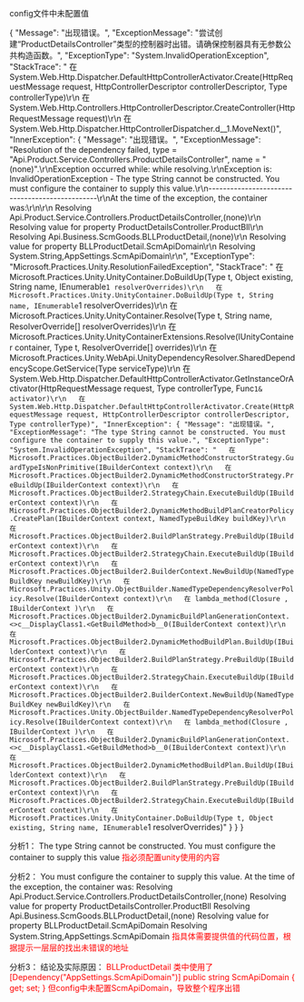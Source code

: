 config文件中未配置值

{
  "Message": "出现错误。",
  "ExceptionMessage": "尝试创建“ProductDetailsController”类型的控制器时出错。请确保控制器具有无参数公共构造函数。",
  "ExceptionType": "System.InvalidOperationException",
  "StackTrace": "   在 System.Web.Http.Dispatcher.DefaultHttpControllerActivator.Create(HttpRequestMessage request, HttpControllerDescriptor controllerDescriptor, Type controllerType)\r\n   在 System.Web.Http.Controllers.HttpControllerDescriptor.CreateController(HttpRequestMessage request)\r\n   在 System.Web.Http.Dispatcher.HttpControllerDispatcher.<SendAsync>d__1.MoveNext()",
  "InnerException": {
    "Message": "出现错误。",
    "ExceptionMessage": "Resolution of the dependency failed, type = \"Api.Product.Service.Controllers.ProductDetailsController\", name = \"(none)\".\r\nException occurred while: while resolving.\r\nException is: InvalidOperationException - The type String cannot be constructed. You must configure the container to supply this value.\r\n-----------------------------------------------\r\nAt the time of the exception, the container was:\r\n\r\n  Resolving Api.Product.Service.Controllers.ProductDetailsController,(none)\r\n  Resolving value for property ProductDetailsController.ProductBll\r\n    Resolving Api.Business.ScmGoods.BLLProductDetail,(none)\r\n    Resolving value for property BLLProductDetail.ScmApiDomain\r\n      Resolving System.String,AppSettings.ScmApiDomain\r\n",
    "ExceptionType": "Microsoft.Practices.Unity.ResolutionFailedException",
    "StackTrace": "   在 Microsoft.Practices.Unity.UnityContainer.DoBuildUp(Type t, Object existing, String name, IEnumerable`1 resolverOverrides)\r\n   在 Microsoft.Practices.Unity.UnityContainer.DoBuildUp(Type t, String name, IEnumerable`1 resolverOverrides)\r\n   在 Microsoft.Practices.Unity.UnityContainer.Resolve(Type t, String name, ResolverOverride[] resolverOverrides)\r\n   在 Microsoft.Practices.Unity.UnityContainerExtensions.Resolve(IUnityContainer container, Type t, ResolverOverride[] overrides)\r\n   在 Microsoft.Practices.Unity.WebApi.UnityDependencyResolver.SharedDependencyScope.GetService(Type serviceType)\r\n   在 System.Web.Http.Dispatcher.DefaultHttpControllerActivator.GetInstanceOrActivator(HttpRequestMessage request, Type controllerType, Func`1& activator)\r\n   在 System.Web.Http.Dispatcher.DefaultHttpControllerActivator.Create(HttpRequestMessage request, HttpControllerDescriptor controllerDescriptor, Type controllerType)",
    "InnerException": {
      "Message": "出现错误。",
      "ExceptionMessage": "The type String cannot be constructed. You must configure the container to supply this value.",
      "ExceptionType": "System.InvalidOperationException",
      "StackTrace": "   在 Microsoft.Practices.ObjectBuilder2.DynamicMethodConstructorStrategy.GuardTypeIsNonPrimitive(IBuilderContext context)\r\n   在 Microsoft.Practices.ObjectBuilder2.DynamicMethodConstructorStrategy.PreBuildUp(IBuilderContext context)\r\n   在 Microsoft.Practices.ObjectBuilder2.StrategyChain.ExecuteBuildUp(IBuilderContext context)\r\n   在 Microsoft.Practices.ObjectBuilder2.DynamicMethodBuildPlanCreatorPolicy.CreatePlan(IBuilderContext context, NamedTypeBuildKey buildKey)\r\n   在 Microsoft.Practices.ObjectBuilder2.BuildPlanStrategy.PreBuildUp(IBuilderContext context)\r\n   在 Microsoft.Practices.ObjectBuilder2.StrategyChain.ExecuteBuildUp(IBuilderContext context)\r\n   在 Microsoft.Practices.ObjectBuilder2.BuilderContext.NewBuildUp(NamedTypeBuildKey newBuildKey)\r\n   在 Microsoft.Practices.Unity.ObjectBuilder.NamedTypeDependencyResolverPolicy.Resolve(IBuilderContext context)\r\n   在 lambda_method(Closure , IBuilderContext )\r\n   在 Microsoft.Practices.ObjectBuilder2.DynamicBuildPlanGenerationContext.<>c__DisplayClass1.<GetBuildMethod>b__0(IBuilderContext context)\r\n   在 Microsoft.Practices.ObjectBuilder2.DynamicMethodBuildPlan.BuildUp(IBuilderContext context)\r\n   在 Microsoft.Practices.ObjectBuilder2.BuildPlanStrategy.PreBuildUp(IBuilderContext context)\r\n   在 Microsoft.Practices.ObjectBuilder2.StrategyChain.ExecuteBuildUp(IBuilderContext context)\r\n   在 Microsoft.Practices.ObjectBuilder2.BuilderContext.NewBuildUp(NamedTypeBuildKey newBuildKey)\r\n   在 Microsoft.Practices.Unity.ObjectBuilder.NamedTypeDependencyResolverPolicy.Resolve(IBuilderContext context)\r\n   在 lambda_method(Closure , IBuilderContext )\r\n   在 Microsoft.Practices.ObjectBuilder2.DynamicBuildPlanGenerationContext.<>c__DisplayClass1.<GetBuildMethod>b__0(IBuilderContext context)\r\n   在 Microsoft.Practices.ObjectBuilder2.DynamicMethodBuildPlan.BuildUp(IBuilderContext context)\r\n   在 Microsoft.Practices.ObjectBuilder2.BuildPlanStrategy.PreBuildUp(IBuilderContext context)\r\n   在 Microsoft.Practices.ObjectBuilder2.StrategyChain.ExecuteBuildUp(IBuilderContext context)\r\n   在 Microsoft.Practices.Unity.UnityContainer.DoBuildUp(Type t, Object existing, String name, IEnumerable`1 resolverOverrides)"
    }
  }
}

分析1：
The type String cannot be constructed. You must configure the container to supply this value
<font color=red>指必须配置unity使用的内容</font>

分析2：
You must configure the container to supply this value.
At the time of the exception, the container was:
Resolving Api.Product.Service.Controllers.ProductDetailsController,(none)
Resolving value for property ProductDetailsController.ProductBll
Resolving Api.Business.ScmGoods.BLLProductDetail,(none)
Resolving value for property BLLProductDetail.ScmApiDomain
Resolving System.String,AppSettings.ScmApiDomain
<font color=red>指具体需要提供值的代码位置，根据提示一层层的找出未错误的地址</font>


分析3：
结论及实际原因：
<font color=red>
BLLProductDetail 类中使用了
[Dependency("AppSettings.ScmApiDomain")]
public string ScmApiDomain { get; set; }
但config中未配置ScmApiDomain，导致整个程序出错
</font>


